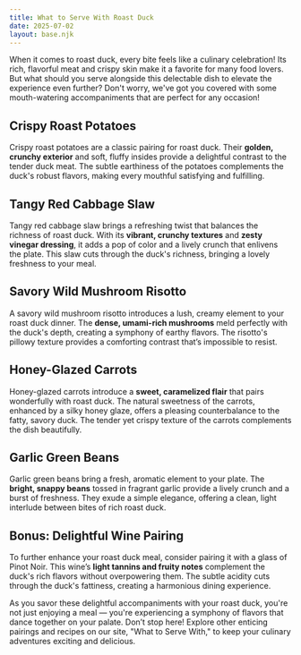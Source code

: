 ```yaml
---
title: What to Serve With Roast Duck
date: 2025-07-02
layout: base.njk
---
```


When it comes to roast duck, every bite feels like a culinary celebration! Its rich, flavorful meat and crispy skin make it a favorite for many food lovers. But what should you serve alongside this delectable dish to elevate the experience even further? Don't worry, we've got you covered with some mouth-watering accompaniments that are perfect for any occasion!

## **Crispy Roast Potatoes**
Crispy roast potatoes are a classic pairing for roast duck. Their **golden, crunchy exterior** and soft, fluffy insides provide a delightful contrast to the tender duck meat. The subtle earthiness of the potatoes complements the duck's robust flavors, making every mouthful satisfying and fulfilling.

## **Tangy Red Cabbage Slaw**
Tangy red cabbage slaw brings a refreshing twist that balances the richness of roast duck. With its **vibrant, crunchy textures** and **zesty vinegar dressing**, it adds a pop of color and a lively crunch that enlivens the plate. This slaw cuts through the duck's richness, bringing a lovely freshness to your meal.

## **Savory Wild Mushroom Risotto**
A savory wild mushroom risotto introduces a lush, creamy element to your roast duck dinner. The **dense, umami-rich mushrooms** meld perfectly with the duck's depth, creating a symphony of earthy flavors. The risotto's pillowy texture provides a comforting contrast that’s impossible to resist.

## **Honey-Glazed Carrots**
Honey-glazed carrots introduce a **sweet, caramelized flair** that pairs wonderfully with roast duck. The natural sweetness of the carrots, enhanced by a silky honey glaze, offers a pleasing counterbalance to the fatty, savory duck. The tender yet crispy texture of the carrots complements the dish beautifully.

## **Garlic Green Beans**
Garlic green beans bring a fresh, aromatic element to your plate. The **bright, snappy beans** tossed in fragrant garlic provide a lively crunch and a burst of freshness. They exude a simple elegance, offering a clean, light interlude between bites of rich roast duck.

## **Bonus: Delightful Wine Pairing**
To further enhance your roast duck meal, consider pairing it with a glass of Pinot Noir. This wine’s **light tannins and fruity notes** complement the duck's rich flavors without overpowering them. The subtle acidity cuts through the duck's fattiness, creating a harmonious dining experience.

As you savor these delightful accompaniments with your roast duck, you're not just enjoying a meal — you're experiencing a symphony of flavors that dance together on your palate. Don’t stop here! Explore other enticing pairings and recipes on our site, "What to Serve With," to keep your culinary adventures exciting and delicious.